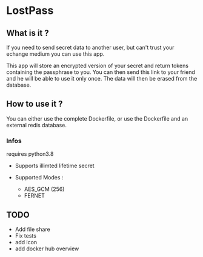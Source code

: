 # LostPass

## What is it ?

If you need to send secret data to another user, but can't trust your echange medium you can use this app.

This app will store an encrypted version of your secret and return tokens containing the passphrase to you. You can then send this link to your friend and he will be able to use it only once. The data will then be erased from the database.

## How to use it ?

You can either use the complete Dockerfile, or use the Dockerfile and an external redis database.

### Infos

requires python3.8

- Supports illimted lifetime secret

- Supported Modes :
  - AES_GCM (256)
  - FERNET

## TODO

- Add file share
- Fix tests
- add icon
- add docker hub overview
